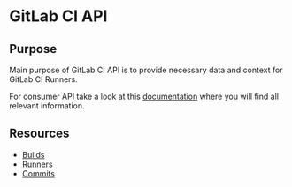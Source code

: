# GitLab CI API

## Purpose

Main purpose of GitLab CI API is to provide necessary data and context for
GitLab CI Runners.

For consumer API take a look at this [documentation](../../api/README.md) where
you will find all relevant information.

## Resources

- [Builds](builds.md)
- [Runners](runners.md)
- [Commits](commits.md)
